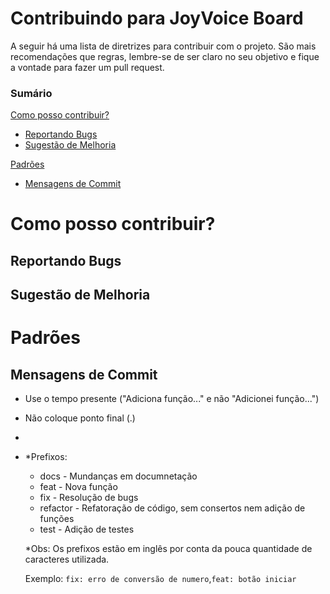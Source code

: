 # Contribuindo para JoyVoice Board
A seguir há uma lista de diretrizes para contribuir com o projeto. São mais recomendações que regras, lembre-se de ser claro no seu objetivo e fique a vontade para fazer um pull request.

### Sumário

[Como posso contribuir?](#como-posso-contribuir?)
- [Reportando Bugs](#reportando-bugs)
- [Sugestão de Melhoria](#sugestão-de-melhoria)

[Padrões](#padrões)
- [Mensagens de Commit](#mensagens-de-commit)

# Como posso contribuir?
## Reportando Bugs

## Sugestão de Melhoria

# Padrões
## Mensagens de Commit
- Use o tempo presente ("Adiciona função..." e não "Adicionei função...")
- Não coloque ponto final (.)
- 
- *Prefixos:
  - docs - Mundanças em documnetação
  - feat - Nova função
  - fix - Resolução de bugs
  - refactor - Refatoração de código, sem consertos nem adição de funções
  - test - Adição de testes
  
  *Obs: Os prefixos estão em inglês por conta da pouca quantidade de caracteres utilizada. 
  
  Exemplo: `fix: erro de conversão de numero`,`feat: botão iniciar`
